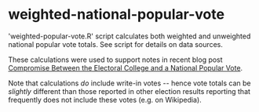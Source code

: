 # weighted-national-popular-vote

'weighted-popular-vote.R' script calculates both weighted and unweighted national popular vote totals. See script for details on data sources. 

These calculations were used to support notes in recent blog post [Compromise Between the Electoral College and a National Popular Vote](https://www.bryanshalloway.com/2020/09/11/compromise-between-the-electoral-college-and-a-national-popular-vote/). 

Note that calculations *do* include write-in votes -- hence vote totals can be *slightly* different than those reported in other election results reporting that frequently does not include these votes (e.g. on Wikipedia).